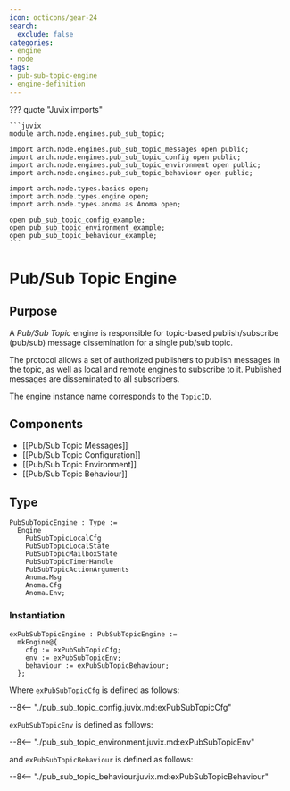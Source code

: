 ```yaml
---
icon: octicons/gear-24
search:
  exclude: false
categories:
- engine
- node
tags:
- pub-sub-topic-engine
- engine-definition
---
```


??? quote "Juvix imports"

    ```juvix
    module arch.node.engines.pub_sub_topic;

    import arch.node.engines.pub_sub_topic_messages open public;
    import arch.node.engines.pub_sub_topic_config open public;
    import arch.node.engines.pub_sub_topic_environment open public;
    import arch.node.engines.pub_sub_topic_behaviour open public;

    import arch.node.types.basics open;
    import arch.node.types.engine open;
    import arch.node.types.anoma as Anoma open;

    open pub_sub_topic_config_example;
    open pub_sub_topic_environment_example;
    open pub_sub_topic_behaviour_example;
    ```

# Pub/Sub Topic Engine

## Purpose

<!-- --8<-- [start:purpose] -->
A *Pub/Sub Topic* engine is responsible
for topic-based publish/subscribe (pub/sub) message dissemination
for a single pub/sub topic.

The protocol allows
a set of authorized publishers to publish messages in the topic,
as well as local and remote engines to subscribe to it.
Published messages are disseminated to all subscribers.

The engine instance name corresponds to the `TopicID`.
<!-- --8<-- [end:purpose] -->

## Components

- [[Pub/Sub Topic Messages]]
- [[Pub/Sub Topic Configuration]]
- [[Pub/Sub Topic Environment]]
- [[Pub/Sub Topic Behaviour]]

## Type

<!-- --8<-- [start:PubSubTopicEngine] -->
```juvix
PubSubTopicEngine : Type :=
  Engine
    PubSubTopicLocalCfg
    PubSubTopicLocalState
    PubSubTopicMailboxState
    PubSubTopicTimerHandle
    PubSubTopicActionArguments
    Anoma.Msg
    Anoma.Cfg
    Anoma.Env;
```
<!-- --8<-- [end:PubSubTopicEngine] -->

### Instantiation

<!-- --8<-- [start:exPubSubTopicEngine] -->
```juvix
exPubSubTopicEngine : PubSubTopicEngine :=
  mkEngine@{
    cfg := exPubSubTopicCfg;
    env := exPubSubTopicEnv;
    behaviour := exPubSubTopicBehaviour;
  };
```
<!-- --8<-- [end:exPubSubTopicEngine] -->

Where `exPubSubTopicCfg` is defined as follows:

--8<-- "./pub_sub_topic_config.juvix.md:exPubSubTopicCfg"

`exPubSubTopicEnv` is defined as follows:

--8<-- "./pub_sub_topic_environment.juvix.md:exPubSubTopicEnv"

and `exPubSubTopicBehaviour` is defined as follows:

--8<-- "./pub_sub_topic_behaviour.juvix.md:exPubSubTopicBehaviour"
